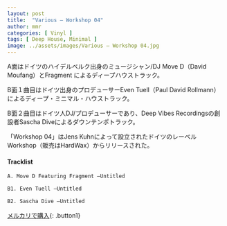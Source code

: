 ```yaml
---
layout: post
title:  "Various – Workshop 04"
author: mmr
categories: [ Vinyl ]
tags: [ Deep House, Minimal ]
image: ../assets/images/Various – Workshop 04.jpg
---
```


A面はドイツのハイデルベルク出身のミュージシャン/DJ Move D（David Moufang）とFragment によるディープハウストラック。

B面１曲目はドイツ出身のプロデューサーEven Tuell（Paul David Rollmann）によるディープ・ミニマル・ハウストラック。

B面２曲目はドイツ人DJ/プロデューサーであり、Deep Vibes Recordingsの創設者Sascha Diveによるダウンテンポトラック。

「Workshop 04」はJens Kuhnによって設立されたドイツのレーベルWorkshop（販売はHardWax）からリリースされた。

#### Tracklist
```md
A. Move D Featuring Fragment –Untitled

B1. Even Tuell –Untitled

B2. Sascha Dive –Untitled
```

[メルカリで購入](https://jp.mercari.com/item/m23721694643){: .button1}

